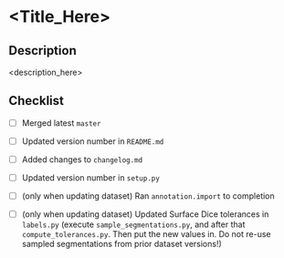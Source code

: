 # <Title_Here>

## Description

<description_here>

## Checklist

- [ ] Merged latest `master`
- [ ] Updated version number in `README.md`
- [ ] Added changes to `changelog.md`
- [ ] Updated version number in `setup.py`
- [ ] (only when updating dataset) Ran `annotation.import` to completion
- [ ] (only when updating dataset) Updated Surface Dice tolerances in `labels.py` (execute `sample_segmentations.py`, and 
  after that `compute_tolerances.py`. Then put the new values in. Do not re-use sampled segmentations from prior dataset versions!)

